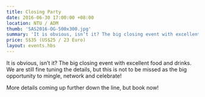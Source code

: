 ```yaml
---
title: Closing Party
date: 2016-06-30 17:00:00 +08:00
location: NTU / ADM
thumb: 'SAS2016-OG-500x300.jpg'
summary: 'It is obvious, isn’t it? The big closing event with excellent food and drinks. We are still fine tuning the details, but this is not to be missed as the big opportunity to mingle, network and celebrate! More details coming up further down the line, but book now!'
price: S$35 (US$25 / 23 Euro)
layout: events.hbs
---
```

It is obvious, isn’t it? The big closing event with excellent food and drinks.
We are still fine tuning the details, but this is not to be missed as the big opportunity to mingle, network and celebrate!

More details coming up further down the line, but book now!